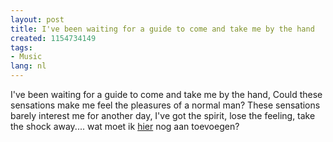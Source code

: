 ```yaml
---
layout: post
title: I've been waiting for a guide to come and take me by the hand
created: 1154734149
tags:
- Music
lang: nl
---
```

I've been waiting for a guide to come and take me by the hand, Could these sensations make me feel the pleasures of a normal man? These sensations barely interest me for another day, I've got the spirit, lose the feeling, take the shock away.... wat moet ik [hier](http://www.dcs.ed.ac.uk/home/cxl/music/joy.division/unknown.pleasures) nog aan toevoegen?
